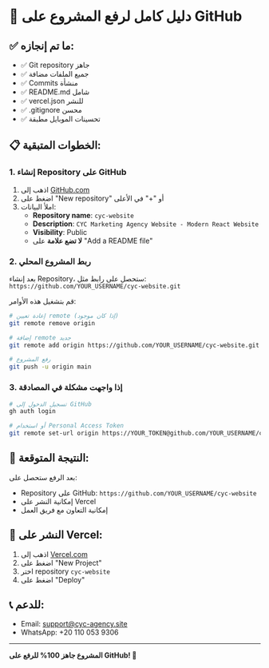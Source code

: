 # 🚀 دليل كامل لرفع المشروع على GitHub

## ✅ ما تم إنجازه:
- ✅ Git repository جاهز
- ✅ جميع الملفات مضافة
- ✅ Commits منشأة
- ✅ README.md شامل
- ✅ vercel.json للنشر
- ✅ .gitignore محسن
- ✅ تحسينات الموبايل مطبقة

## 📋 الخطوات المتبقية:

### 1. إنشاء Repository على GitHub
1. اذهب إلى [GitHub.com](https://github.com)
2. اضغط على "New repository" أو "+" في الأعلى
3. املأ البيانات:
   - **Repository name**: `cyc-website`
   - **Description**: `CYC Marketing Agency Website - Modern React Website`
   - **Visibility**: Public
   - **لا تضع علامة** على "Add a README file"

### 2. ربط المشروع المحلي
بعد إنشاء Repository، ستحصل على رابط مثل:
`https://github.com/YOUR_USERNAME/cyc-website.git`

قم بتشغيل هذه الأوامر:

```bash
# إعادة تعيين remote (إذا كان موجود)
git remote remove origin

# إضافة remote جديد
git remote add origin https://github.com/YOUR_USERNAME/cyc-website.git

# رفع المشروع
git push -u origin main
```

### 3. إذا واجهت مشكلة في المصادقة
```bash
# تسجيل الدخول إلى GitHub
gh auth login

# أو استخدام Personal Access Token
git remote set-url origin https://YOUR_TOKEN@github.com/YOUR_USERNAME/cyc-website.git
```

## 🎯 النتيجة المتوقعة:
بعد الرفع ستحصل على:
- Repository على GitHub: `https://github.com/YOUR_USERNAME/cyc-website`
- إمكانية النشر على Vercel
- إمكانية التعاون مع فريق العمل

## 🚀 النشر على Vercel:
1. اذهب إلى [Vercel.com](https://vercel.com)
2. اضغط على "New Project"
3. اختر repository `cyc-website`
4. اضغط على "Deploy"

## 📞 للدعم:
- Email: support@cyc-agency.site
- WhatsApp: +20 110 053 9306

---
**المشروع جاهز 100% للرفع على GitHub! 🎉**
